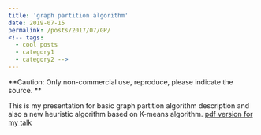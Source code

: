 ```yaml
---
title: 'graph partition algorithm'
date: 2019-07-15
permalink: /posts/2017/07/GP/
<!-- tags:
  - cool posts
  - category1
  - category2 -->
---
```


**Caution: Only non-commercial use, reproduce, please indicate the source. **

This is my presentation for basic graph partition algorithm description and also a new heuristic algorithm based on K-means algorithm.
[pdf version for my talk](http://zhuhanqing.github.io/files/GraphPartition_Hanqing.pdf)


